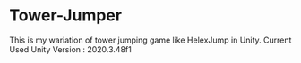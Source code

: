 # Tower-Jumper
This is my wariation of tower jumping game like HelexJump in Unity. Current Used Unity Version : 2020.3.48f1
